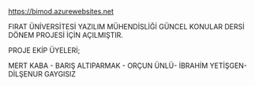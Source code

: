 https://bimod.azurewebsites.net

FIRAT ÜNİVERSİTESİ YAZILIM MÜHENDİSLİĞİ GÜNCEL KONULAR DERSİ DÖNEM PROJESİ İÇİN AÇILMIŞTIR.

PROJE EKİP ÜYELERİ;

MERT KABA - 
BARIŞ ALTIPARMAK -
ORÇUN ÜNLÜ-
İBRAHİM YETİŞGEN-
DİLŞENUR GAYGISIZ
